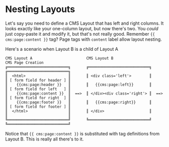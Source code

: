 # Nesting Layouts

Let's say you need to define a CMS Layout that has left and right columns. It looks exactly like your one-column layout, but now there's two. You *could* just copy-paste it and modify it, but that's not really good. Remember `{{ cms:page:content }}` tag? Page tags with `content` label allow layout nesting. 

Here's a scenario when Layout B is a child of Layout A

    CMS Layout A                        CMS Layout B                        CMS Page Creation
    ╔═══════════════════════════╗       ╔═══════════════════════════╗       ╔═══════════════════════════╗
    ║  <html>                   ║       ║ <div class='left'>        ║       ║ [ form field for header ] ║
    ║    {{cms:page:header }}   ║       ║   {{cms:page:left}}       ║       ║ [ form field for left   ] ║
    ║    {{cms:page:content }}  ║  ==>  ║ </div><div class='right'> ║  ==>  ║ [ form field for right  ] ║
    ║    {{cms:page:footer }}   ║       ║   {{cms:page:right}}      ║       ║ [ form field for footer ] ║
    ║  </html>                  ║       ║ </div>                    ║       ║                           ║
    ╚═══════════════════════════╝       ╚═══════════════════════════╝       ╚═══════════════════════════╝

Notice that `{{ cms:page:content }}` is substituted with tag definitions from Layout B. This is really all there's to it.